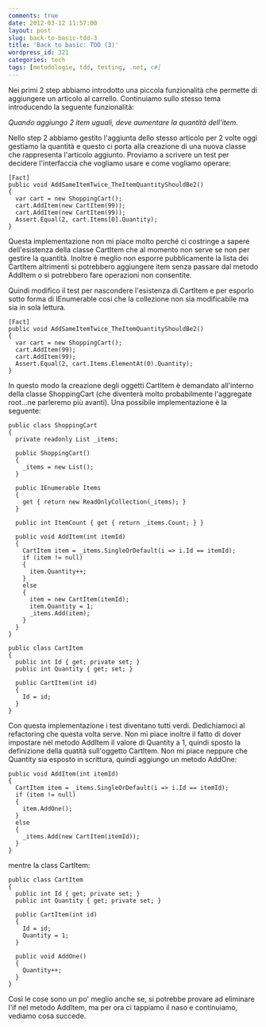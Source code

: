 ```yaml
---
comments: true
date: 2012-03-12 11:57:00
layout: post
slug: back-to-basic-tdd-3
title: 'Back to basic: TDD (3)'
wordpress_id: 321
categories: tech
tags: [metodologie, tdd, testing, .net, c#]
---
```


Nei primi 2 step abbiamo introdotto una piccola funzionalità che permette di aggiungere un articolo al carrello. Continuiamo sullo stesso tema introducendo la seguente funzionalità:

_Quando aggiungo 2 item uguali, deve aumentare la quantità dell'item._

Nello step 2 abbiamo gestito l'aggiunta dello stesso articolo per 2 volte oggi gestiamo la quantità e questo ci porta alla creazione di una nuova classe che rappresenta l'articolo aggiunto.
Proviamo a scrivere un test per decidere l'interfaccia che vogliamo usare e come vogliamo operare:

    [Fact]
    public void AddSameItemTwice_TheItemQuantityShouldBe2()
    {
      var cart = new ShoppingCart();
      cart.AddItem(new CartItem(99));
      cart.AddItem(new CartItem(99));
      Assert.Equal(2, cart.Items[0].Quantity);
    }

Questa implementazione non mi piace molto perché ci costringe a sapere dell'esistenza della classe CartItem che al momento non serve se non per gestire la quantità. Inoltre è meglio non esporre pubblicamente la lista dei CartItem altrimenti si potrebbero aggiungere item senza passare dal metodo AddItem o si potrebbero fare operazioni non consentite.

Quindi modifico il test per nascondere l'esistenza di CartItem e per esporlo sotto forma di IEnumerable cosi che la collezione non sia modificabile ma sia in sola lettura.


    [Fact]
    public void AddSameItemTwice_TheItemQuantityShouldBe2()
    {
      var cart = new ShoppingCart();
      cart.AddItem(99);
      cart.AddItem(99);
      Assert.Equal(2, cart.Items.ElementAt(0).Quantity);
    }


In questo modo la creazione degli oggetti CartItem è demandato all'interno della classe ShoppingCart (che diventerà molto probabilmente l'aggregate root...ne parleremo più avanti).
Una possibile implementazione è la seguente:


    public class ShoppingCart
    {
      private readonly List _items;

      public ShoppingCart()
      {
        _items = new List();
      }

      public IEnumerable Items
      {
        get { return new ReadOnlyCollection(_items); }
      }

      public int ItemCount { get { return _items.Count; } }

      public void AddItem(int itemId)
      {
        CartItem item = _items.SingleOrDefault(i => i.Id == itemId);
        if (item != null) 
        {
          item.Quantity++;
        }
        else
        {
          item = new CartItem(itemId);
          item.Quantity = 1;
          _items.Add(item);
        }
      }
    }

    public class CartItem
    {
      public int Id { get; private set; }
      public int Quantity { get; set; }

      public CartItem(int id)
      {
        Id = id;
      }
    }


Con questa implementazione i test diventano tutti verdi.
Dedichiamoci al refactoring che questa volta serve.
Non mi piace inoltre il fatto di dover impostare nel metodo AddItem il valore di Quantity a 1, quindi sposto la definizione della quatità sull'oggetto CartItem. Non mi piace neppure che Quantity sia esposto in scrittura, quindi aggiungo un metodo AddOne:

    public void AddItem(int itemId)
    {
      CartItem item = _items.SingleOrDefault(i => i.Id == itemId);
      if (item != null)
      {
        item.AddOne();
      }
      else
      {
        _items.Add(new CartItem(itemId));
      }
    }

mentre la class CartItem:

    public class CartItem
    {
      public int Id { get; private set; }
      public int Quantity { get; private set; }

      public CartItem(int id)
      {
        Id = id;
        Quantity = 1;
      }

      public void AddOne()
      {
        Quantity++;
      }
    }

Così le cose sono un po' meglio anche se, si potrebbe provare ad eliminare l'if nel metodo AddItem, ma per ora ci tappiamo il naso e continuiamo, vediamo cosa succede.
